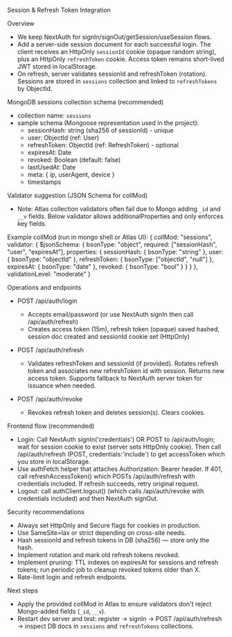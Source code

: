 Session & Refresh Token Integration

Overview
- We keep NextAuth for signIn/signOut/getSession/useSession flows.
- Add a server-side session document for each successful login. The client receives an HttpOnly `sessionId` cookie (opaque random string), plus an HttpOnly `refreshToken` cookie. Access token remains short-lived JWT stored in localStorage.
- On refresh, server validates sessionId and refreshToken (rotation). Sessions are stored in `sessions` collection and linked to `refreshTokens` by ObjectId.

MongoDB sessions collection schema (recommended)
- collection name: `sessions`
- sample schema (Mongoose representation used in the project):
  - sessionHash: string (sha256 of sessionId) - unique
  - user: ObjectId (ref: User)
  - refreshToken: ObjectId (ref: RefreshToken) - optional
  - expiresAt: Date
  - revoked: Boolean (default: false)
  - lastUsedAt: Date
  - meta: { ip, userAgent, device }
  - timestamps

Validator suggestion (JSON Schema for collMod)
- Note: Atlas collection validators often fail due to Mongo adding `_id` and `__v` fields. Below validator allows additionalProperties and only enforces key fields.

Example collMod (run in mongo shell or Atlas UI):
{
  collMod: "sessions",
  validator: {
    $jsonSchema: {
      bsonType: "object",
      required: ["sessionHash", "user", "expiresAt"],
      properties: {
        sessionHash: { bsonType: "string" },
        user: { bsonType: "objectId" },
        refreshToken: { bsonType: ["objectId", "null"] },
        expiresAt: { bsonType: "date" },
        revoked: { bsonType: "bool" }
      }
    }
  },
  validationLevel: "moderate"
}

Operations and endpoints
- POST /api/auth/login
  - Accepts email/password (or use NextAuth signIn then call /api/auth/refresh)
  - Creates access token (15m), refresh token (opaque) saved hashed, session doc created and sessionId cookie set (HttpOnly)

- POST /api/auth/refresh
  - Validates refreshToken and sessionId (if provided). Rotates refresh token and associates new refreshToken id with session. Returns new access token. Supports fallback to NextAuth server token for issuance when needed.

- POST /api/auth/revoke
  - Revokes refresh token and deletes session(s). Clears cookies.

Frontend flow (recommended)
- Login: Call NextAuth signIn('credentials') OR POST to /api/auth/login; wait for session cookie to exist (server sets HttpOnly cookie). Then call /api/auth/refresh (POST, credentials:'include') to get accessToken which you store in localStorage.
- Use authFetch helper that attaches Authorization: Bearer <accessToken> header. If 401, call refreshAccessToken() which POSTs /api/auth/refresh with credentials included. If refresh succeeds, retry original request.
- Logout: call authClient.logout() (which calls /api/auth/revoke with credentials included) and then NextAuth signOut.

Security recommendations
- Always set HttpOnly and Secure flags for cookies in production.
- Use SameSite=lax or strict depending on cross-site needs.
- Hash sessionId and refresh tokens in DB (sha256) — store only the hash.
- Implement rotation and mark old refresh tokens revoked.
- Implement pruning: TTL indexes on expiresAt for sessions and refresh tokens; run periodic job to cleanup revoked tokens older than X.
- Rate-limit login and refresh endpoints.

Next steps
- Apply the provided collMod in Atlas to ensure validators don't reject Mongo-added fields (`_id`, `__v`).
- Restart dev server and test: register -> signIn -> POST /api/auth/refresh -> inspect DB docs in `sessions` and `refreshTokens` collections.

